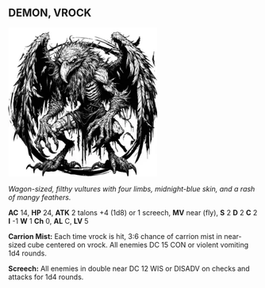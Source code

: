 ## DEMON, VROCK

![](images/demon-vrock.webp)

_Wagon-sized, filthy vultures with four limbs, midnight-blue skin, and a rash of mangy feathers._

**AC** 14, **HP** 24, **ATK** 2 talons +4 (1d8) or 1 screech, **MV** near (fly), **S** 2 **D** 2 **C** 2 **I** -1 **W** 1 **Ch** 0, **AL** C, **LV** 5

**Carrion Mist:** Each time vrock is hit, 3:6 chance of carrion mist in near-sized cube centered on vrock. All enemies DC 15 CON or violent vomiting 1d4 rounds.

**Screech:** All enemies in double near DC 12 WIS or DISADV on checks and attacks for 1d4 rounds.

